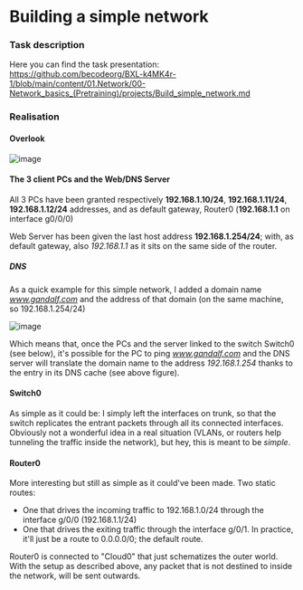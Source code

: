 # Building a simple network

### Task description

Here you can find the task presentation: https://github.com/becodeorg/BXL-k4MK4r-1/blob/main/content/01.Network/00-Network_basics_(Pretraining)/projects/Build_simple_network.md

### Realisation

#### Overlook

![image](https://github.com/RombinatoR/building_a_simple_network/assets/133594002/429845d0-4dce-439e-94c3-29af803496ad)

#### The 3 client PCs and the Web/DNS Server

All 3 PCs have been granted respectively **192.168.1.10/24**, **192.168.1.11/24**, **192.168.1.12/24** addresses, and as default gateway, Router0 (**192.168.1.1** on interface g0/0/0)

Web Server has been given the last host address **192.168.1.254/24**; with, as default gateway, also *192.168.1.1* as it sits on the same side of the router.

##### DNS

As a quick example for this simple network, I added a domain name *www.gandalf.com* and the address of that domain (on the same machine, so 192.168.1.254/24)

![image](https://github.com/RombinatoR/building_a_simple_network/assets/133594002/d2348a61-932c-44a0-b3a6-187b3624b493)

Which means that, once the PCs and the server linked to the switch Switch0 (see below), it's possible for the PC to ping *www.gandalf.com* and the DNS server will translate the domain name to the address *192.168.1.254* thanks to the entry in its DNS cache (see above figure).

#### Switch0

As simple as it could be: I simply left the interfaces on trunk, so that the switch replicates the entrant packets through all its connected interfaces.
Obviously not a wonderful idea in a real situation (VLANs, or routers help tunneling the traffic inside the network), but hey, this is meant to be *simple*.

#### Router0

More interesting but still as simple as it could've been made. Two static routes:
- One that drives the incoming traffic to 192.168.1.0/24 through the interface g/0/0 (192.168.1.1/24)
- One that drives the exiting traffic through the interface g/0/1. In practice, it'll just be a route to 0.0.0.0/0; the default route.

Router0 is connected to "Cloud0" that just schematizes the outer world. 
With the setup as described above, any packet that is not destined to inside the network, will be sent outwards.




